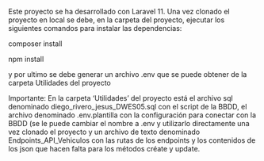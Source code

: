 Este proyecto se ha desarrollado con Laravel 11.
Una vez clonado el proyecto en local se debe, en la carpeta del proyecto, ejecutar los siguientes comandos para instalar las dependencias:

composer install

npm install

y por ultimo se debe generar un archivo .env que se puede obtener de la carpeta Utilidades del proyecto

Importante:
En la carpeta ‘Utilidades’ del proyecto está el archivo sql denominado diego_rivero_jesus_DWES05.sql con el script de la BBDD, el archivo denominado .env.plantilla  con la configuración para conectar con la BBDD (se le puede cambiar el nombre a .env y utilizarlo directamente una vez clonado el proyecto y un archivo de texto denominado Endpoints_API_Vehiculos con las rutas de los endpoints y los contenidos de los json que hacen falta para los métodos créate y update.
